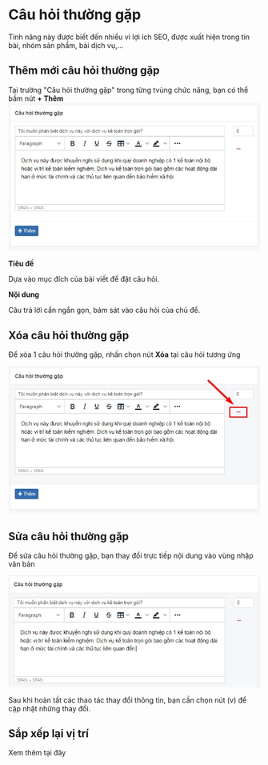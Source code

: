 # Câu hỏi thường gặp

Tính năng này được biết đến nhiều vì lợi ích SEO, được xuất hiện trong tin bài, nhóm sản phẩm, bài dịch vụ,...

## Thêm mới câu hỏi thường gặp

Tại trường "Câu hỏi thường gặp" trong từng tvùng chức năng, bạn có thể bấm nút **+ Thêm**
![faq.jpg](img/faq.jpg)

**Tiêu đề**

Dựa vào mục đích của bài viết để đặt câu hỏi.

**Nội dung**

Câu trả lời cần ngắn gọn, bám sát vào câu hỏi của chủ đề.

## Xóa câu hỏi thường gặp

Để xóa 1 câu hỏi thường gặp, nhấn chọn nút **Xóa** tại câu hỏi tương ứng

![faq-1.jpg](img/faq-1.jpg)

## Sửa câu hỏi thường gặp

Để sửa câu hỏi thường gặp, bạn thay đổi trực tiếp nội dung vào vùng nhập văn bản

![faq-2.jpg](img/faq-2.jpg)

Sau khi hoàn tất các thao tác thay đổi thông tin, bạn cần chọn nút (v) để cập nhật những thay đổi.

## Sắp xếp lại vị trí

Xem thêm tại đây
